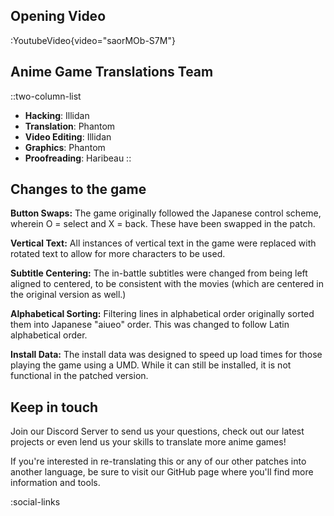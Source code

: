 ## Opening Video
:YoutubeVideo{video="saorMOb-S7M"}

## Anime Game Translations Team
::two-column-list
- **Hacking**: Illidan
- **Translation**: Phantom
- **Video Editing**: Illidan
- **Graphics**: Phantom
- **Proofreading**: Haribeau
::

## Changes to the game
**Button Swaps:**
The game originally followed the Japanese control scheme, wherein O = select and X = back. These have been swapped in the patch.

**Vertical Text:**
All instances of vertical text in the game were replaced with rotated text to allow for more characters to be used.

**Subtitle Centering:**
The in-battle subtitles were changed from being left aligned to centered, to be consistent with the movies (which are centered in the original version as well.) 

**Alphabetical Sorting:**
Filtering lines in alphabetical order originally sorted them into Japanese "aiueo" order. This was changed to follow Latin alphabetical order.

**Install Data:**
The install data was designed to speed up load times for those playing the game using a UMD. While it can still be installed, it is not functional in the patched version.

## Keep in touch
Join our Discord Server to send us your questions, check out our latest projects or even lend us your skills to translate more anime games!

If you're interested in re-translating this or any of our other patches into another language, be sure to visit our GitHub page where you'll find more information and tools.

<!-- Social media, Discord and blog buttons -->
:social-links